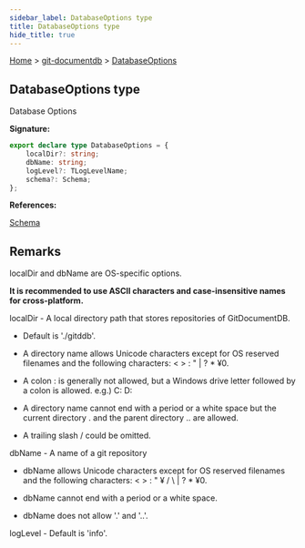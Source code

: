 ```yaml
---
sidebar_label: DatabaseOptions type
title: DatabaseOptions type
hide_title: true
---
```


[Home](./index.md) &gt; [git-documentdb](./git-documentdb.md) &gt; [DatabaseOptions](./git-documentdb.databaseoptions.md)

## DatabaseOptions type

Database Options

<b>Signature:</b>

```typescript
export declare type DatabaseOptions = {
    localDir?: string;
    dbName: string;
    logLevel?: TLogLevelName;
    schema?: Schema;
};
```
<b>References:</b>

[Schema](./git-documentdb.schema.md)

## Remarks

localDir and dbName are OS-specific options.

<b>It is recommended to use ASCII characters and case-insensitive names for cross-platform.</b>

localDir - A local directory path that stores repositories of GitDocumentDB.

- Default is './gitddb'.

- A directory name allows Unicode characters except for OS reserved filenames and the following characters: &lt; &gt; : " \| ? \* ¥0.

- A colon : is generally not allowed, but a Windows drive letter followed by a colon is allowed. e.g.) C: D:

- A directory name cannot end with a period or a white space but the current directory . and the parent directory .. are allowed.

- A trailing slash / could be omitted.

dbName - A name of a git repository

- dbName allows Unicode characters except for OS reserved filenames and the following characters: &lt; &gt; : " ¥ / \\ \| ? \* ¥0.

- dbName cannot end with a period or a white space.

- dbName does not allow '.' and '..'.

logLevel - Default is 'info'.

